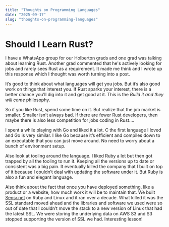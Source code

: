 ```yaml
---
title: "Thoughts on Programming Languages"
date: "2025-09-17"
slug: "thoughts-on-programming-languages"
---
```


# Should I Learn Rust?

I have a WhatsApp group for our Holberton grads and one grad was talking about learning Rust.  Another grad commented that he's actively looking for jobs and rarely sees Rust as a requirement.  It made me think and I wrote up this response which I thought was worth turning into a post.

It’s good to think about what languages will get you jobs. But it’s also good work on things that interest you.  If Rust sparks your interest, there is a better chance you’ll dig into it and get good at it.  This is the *Build it and they will come* philosophy.  

So if you like Rust, spend some time on it. But realize that the job market is smaller.  Smaller isn’t always bad.  If there are fewer Rust developers, then maybe there is also less competition for jobs coding in Rust….

I spent a while playing with Go and liked it a lot.  C the first language I loved and Go is very similar.  I like Go because it’s efficient and compiles down to an executable that you can just move around.  No need to worry about a bunch of environment setup.  

Also look at tooling around the language.  I liked Ruby a lot but then got trapped by all the tooling to run it.  Keeping all the versions up to date or consistent was a big pain.  It eventually killed the company that I built on top of it because I couldn’t deal with updating the software under it.  But Ruby is also a fun and elegant language.

Also think about the fact that once you have deployed something, like a product or a website, how much work it will be to maintain that.  We built [Sensr.net](https://sensr.net) on Ruby and Linux and it ran over a decade.   What killed it was the SSL standard moved ahead and the libraries and software we used were so out of date that I couldn’t move the stack to a new version of Linux that had the latest SSL.  We were storing the underlying data on AWS S3 and S3 stopped supporting the version of SSL we had. Interesting lesson!
